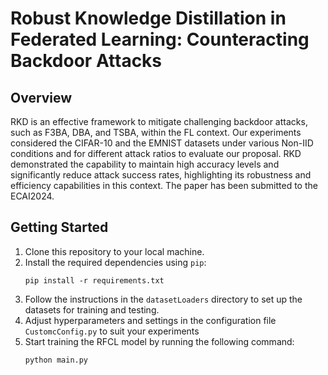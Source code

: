 # 
<h1>Robust Knowledge Distillation in Federated Learning: Counteracting Backdoor Attacks</h1>


<h2>Overview</h2>
    <p>RKD is an effective framework to mitigate challenging backdoor attacks, such as F3BA, DBA, and TSBA, within the FL context.  Our experiments considered the CIFAR-10 and the EMNIST datasets under various Non-IID conditions and for different attack ratios to evaluate our proposal. RKD demonstrated the capability to maintain high accuracy levels and significantly reduce attack success rates, highlighting its robustness and efficiency capabilities in this context. The paper has been submitted to the ECAI2024. </p>

<h2>Getting Started</h2>
    <ol>
        <li>Clone this repository to your local machine.</li>
        <li>Install the required dependencies using <code>pip</code>:</li>
        <pre><code>pip install -r requirements.txt</code></pre>
        <li>Follow the instructions in the <code>datasetLoaders</code> directory to set up the datasets for training and testing.</li>
        <li>Adjust hyperparameters and settings in the configuration file <code>CustomcConfig.py</code> to suit your experiments</li>
        <li>Start training the RFCL model by running the following command:</li>
        <pre><code>python main.py </code></pre>
    </ol>
   







